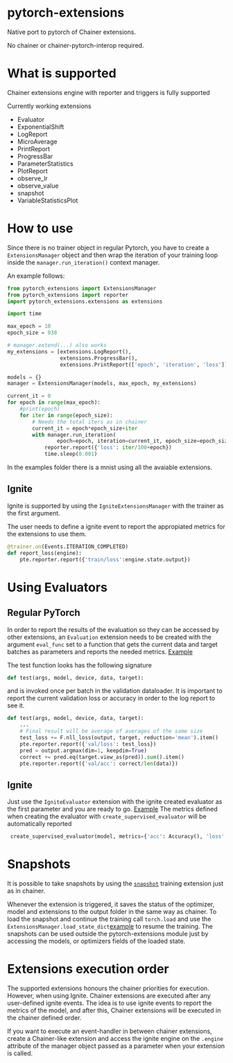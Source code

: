 # pytorch-extensions

Native port to pytorch of Chainer extensions.

No chainer or chainer-pytorch-interop required.

# What is supported

Chainer extensions engine with reporter and triggers is fully supported

Currently working extensions

+ Evaluator
+ ExponentialShift
+ LogReport
+ MicroAverage
+ PrintReport
+ ProgressBar
+ ParameterStatistics
+ PlotReport
+ observe_lr
+ observe_value
+ snapshot
+ VariableStatisticsPlot

# How to use

Since there is no trainer object in regular Pytorch, you have to create a
`ExtensionsManager` object and then wrap the iteration of your training loop inside the
`manager.run_iteration()` context manager.

An example follows:

```python
from pytorch_extensions import ExtensionsManager
from pytorch_extensions import reporter
import pytorch_extensions.extensions as extensions

import time

max_epoch = 10
epoch_size = 938

# manager.extend(...) also works
my_extensions = [extensions.LogReport(),
                 extensions.ProgressBar(),
                 extensions.PrintReport(['epoch', 'iteration', 'loss'])]

models = {}
manager = ExtensionsManager(models, max_epoch, my_extensions)

current_it = 0
for epoch in range(max_epoch):
    #print(epoch)
    for iter in range(epoch_size):
        # Needs the total iters as in chainer
        current_it = epoch*epoch_size+iter
        with manager.run_iteration(
                epoch=epoch, iteration=current_it, epoch_size=epoch_size):
            reporter.report({'loss': iter/100+epoch})
            time.sleep(0.001)
```

In the examples folder there is a mnist using all the avaiable extensions.

## Ignite

Ignite is supported by using the `IgniteExtensionsManager` with the trainer
as the first argument.

The user needs to define a ignite event to report the appropiated metrics
for the extensions to use them.


```python
@trainer.on(Events.ITERATION_COMPLETED)
def report_loss(engine):
    pte.reporter.report({'train/loss':engine.state.output})
```


# Using Evaluators

## Regular PyTorch

In order to report the results of the evaluation so they can be
accessed by other extensions, an `Evaluation` extension
needs to be created with the argument `eval_func` set to a function
that gets the current data and target batches as parameters and
reports the needed metrics. [Example](https://github.pfidev.jp/ecastill/pytorch-extensions/blob/master/example/mnist.py#L51-L66)

The test function looks has the following signature
```python
def test(args, model, device, data, target):
```
and is invoked once per batch in the validation dataloader.
It is important to report the current validation loss or accuracy in order to the log report to see it.

```python
def test(args, model, device, data, target):
    ...
    # Final result will be average of averages of the same size
    test_loss += F.nll_loss(output, target, reduction='mean').item()
    pte.reporter.report({'val/loss': test_loss})
    pred = output.argmax(dim=1, keepdim=True)
    correct += pred.eq(target.view_as(pred)).sum().item()
    pte.reporter.report({'val/acc': correct/len(data)})
```
## Ignite

Just use the `IgniteEvaluator` extension with the ignite created evaluator as
the first parameter and you are ready to go. [Example](https://github.pfidev.jp/ecastill/pytorch-extensions/blob/master/example/ignite-mnist.py#L73-L75)
The metrics defined when creating the evaluator with `create_supervised_evaluator` will be automatically reported
```python
 create_supervised_evaluator(model, metrics={'acc': Accuracy(), 'loss': Loss(F.nll_loss)}, device)
```

# Snapshots

It is possible to take snapshots by using the [`snapshot`](https://github.pfidev.jp/ecastill/pytorch-extensions/blob/1aa0fa47ad972d1514b034fdb05afcb3e7eef538/example/mnist.py#L133)
training extension just as in chainer.

Whenever the extension is triggered, it saves the status of the optimizer, model and extensions to the output folder in the same way as chainer.
To load the snapshot and continue the training call `torch.load` and use the `ExtensionsManager.load_state_dict`[example](https://github.pfidev.jp/ecastill/pytorch-extensions/blob/a5d1d356b7a53e793423f334137f8134edca089b/example/mnist.py#L139-L141) to resume the training.
The snapshots can be used outside the pytorch-extensions module just by accessing the models, or optimizers fields of the loaded state.

# Extensions execution order

The supported extensions honours the chainer priorities for execution.
However, when using Ignite. Chainer extensions are executed after any user-defined ignite events.
The idea is to use ignite events to report the metrics of the model, and after this, Chainer extensions will be
executed in the chainer defined order.

If you want to execute an event-handler in between chainer extensions, create a Chainer-like extension
and access the ignite engine on the `.engine` attribute of the manager object passed as a parameter
when your extension is called.
